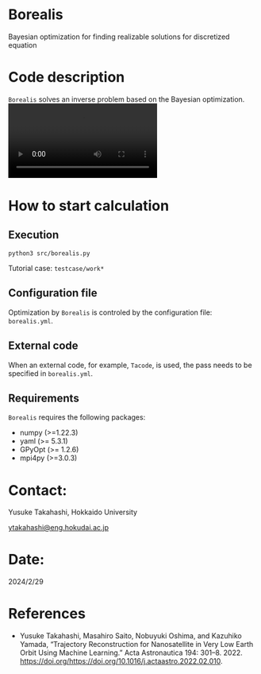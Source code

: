# Borealis

Bayesian optimization for finding realizable solutions for discretized equation


# Code description

`Borealis` solves an inverse problem based on the Bayesian optimization.
![Optimization for estimating input heat flux in heat conduction analysis.\label{fig:trajectory}](figure/optimization_heatcond_erf.mp4)

# How to start calculation

## Execution

```console
python3 src/borealis.py
```

Tutorial case: `testcase/work*`

## Configuration file

Optimization by `Borealis` is controled by the configuration file: `borealis.yml`.

## External code

When an external code, for example, `Tacode`, is used, the pass needs to be specified in `borealis.yml`.

## Requirements

`Borealis` requires the following packages:

- numpy (>=1.22.3)
- yaml (>= 5.3.1)
- GPyOpt (>= 1.2.6)
- mpi4py (>=3.0.3)


# Contact:

Yusuke Takahashi, Hokkaido University

ytakahashi@eng.hokudai.ac.jp


# Date:

2024/2/29


# References

- Yusuke Takahashi, Masahiro Saito, Nobuyuki Oshima, and Kazuhiko Yamada, “Trajectory Reconstruction for Nanosatellite in Very Low Earth Orbit Using Machine Learning.” Acta Astronautica 194: 301–8. 2022. https://doi.org/https://doi.org/10.1016/j.actaastro.2022.02.010.
